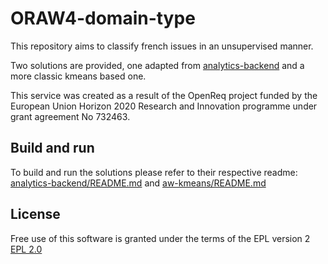 # ORAW4-domain-type

This repository aims to classify french issues in an unsupervised manner.

Two solutions are provided, one adapted from [analytics-backend](https://github.com/OpenReqEU/analytics-backend) and a more classic kmeans based one.

This service was created as a result of the OpenReq project funded by the European Union Horizon 2020 Research and Innovation programme under grant agreement No 732463.

## Build and run

To build and run the solutions please refer to their respective readme: [analytics-backend/README.md](analytics-backend/README.md) and [aw-kmeans/README.md](aw-kmeans/README.md)

## License

Free use of this software is granted under the terms of the EPL version 2 [EPL 2.0](https://www.eclipse.org/legal/epl-2.0/)